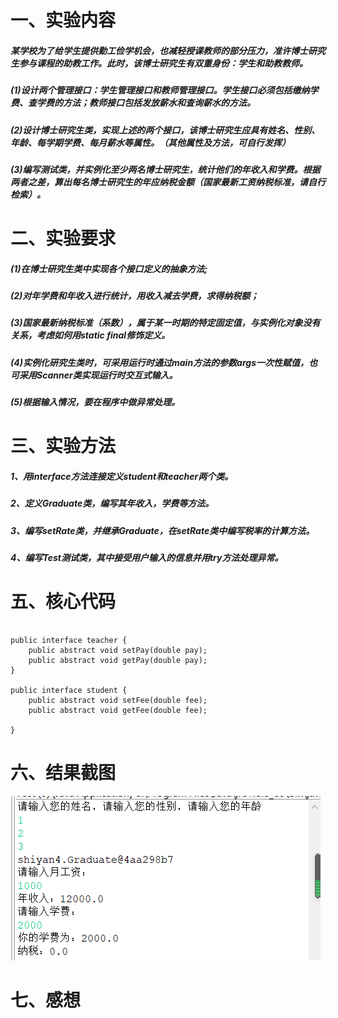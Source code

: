 # 一、实验内容
##### 某学校为了给学生提供勤工俭学机会，也减轻授课教师的部分压力，准许博士研究生参与课程的助教工作。此时，该博士研究生有双重身份：学生和助教教师。
##### (1)设计两个管理接口：学生管理接口和教师管理接口。学生接口必须包括缴纳学费、查学费的方法；教师接口包括发放薪水和查询薪水的方法。
##### (2)设计博士研究生类，实现上述的两个接口，该博士研究生应具有姓名、性别、年龄、每学期学费、每月薪水等属性。（其他属性及方法，可自行发挥）
##### (3)编写测试类，并实例化至少两名博士研究生，统计他们的年收入和学费。根据两者之差，算出每名博士研究生的年应纳税金额（国家最新工资纳税标准，请自行检索）。

# 二、实验要求
##### (1)在博士研究生类中实现各个接口定义的抽象方法;
##### (2)对年学费和年收入进行统计，用收入减去学费，求得纳税额；
##### (3)国家最新纳税标准（系数），属于某一时期的特定固定值，与实例化对象没有关系，考虑如何用static  final修饰定义。
##### (4)实例化研究生类时，可采用运行时通过main方法的参数args一次性赋值，也可采用Scanner类实现运行时交互式输入。
##### (5)根据输入情况，要在程序中做异常处理。

# 三、实验方法
##### 1、用interface方法连接定义student和teacher两个类。
##### 2、定义Graduate类，编写其年收入，学费等方法。
##### 3、编写setRate类，并继承Graduate，在setRate类中编写税率的计算方法。
##### 4、编写Test测试类，其中接受用户输入的信息并用try方法处理异常。

# 五、核心代码
``` 

public interface teacher {
    public abstract void setPay(double pay);
    public abstract void getPay(double pay);
}

public interface student {
    public abstract void setFee(double fee);
    public abstract void getFee(double fee);

}

```

# 六、结果截图
![实验4](https://github.com/wangruifengwrf/Javashiyan4/blob/main/%E5%AE%9E%E9%AA%8C4.png)

# 七、感想
